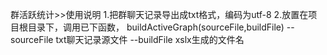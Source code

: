 群活跃统计>>使用说明
1.把群聊天记录导出成txt格式，编码为utf-8
2.放置在项目根目录下，调用已下函数，
	buildActiveGraph(sourceFile,buildFile)
		--sourceFile txt聊天记录源文件
		--buildFile xslx生成的文件名